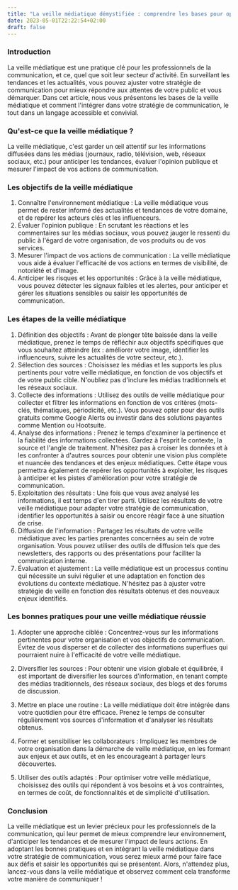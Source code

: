 ```yaml
---
title: "La veille médiatique démystifiée : comprendre les bases pour optimiser sa stratégie de communication"
date: 2023-05-01T22:22:54+02:00
draft: false
---
```


### Introduction
La veille médiatique est une pratique clé pour les professionnels de la communication, et ce, quel que soit leur secteur d'activité. En surveillant les tendances et les actualités, vous pouvez ajuster votre stratégie de communication pour mieux répondre aux attentes de votre public et vous démarquer. Dans cet article, nous vous présentons les bases de la veille médiatique et comment l'intégrer dans votre stratégie de communication, le tout dans un langage accessible et convivial.

### Qu'est-ce que la veille médiatique ?
La veille médiatique, c'est garder un œil attentif sur les informations diffusées dans les médias (journaux, radio, télévision, web, réseaux sociaux, etc.) pour anticiper les tendances, évaluer l'opinion publique et mesurer l'impact de vos actions de communication.

### Les objectifs de la veille médiatique
1. Connaître l'environnement médiatique : La veille médiatique vous permet de rester informé des actualités et tendances de votre domaine, et de repérer les acteurs clés et les influenceurs.
1. Évaluer l'opinion publique : En scrutant les réactions et les commentaires sur les médias sociaux, vous pouvez jauger le ressenti du public à l'égard de votre organisation, de vos produits ou de vos services.
1. Mesurer l'impact de vos actions de communication : La veille médiatique vous aide à évaluer l'efficacité de vos actions en termes de visibilité, de notoriété et d'image.
1. Anticiper les risques et les opportunités : Grâce à la veille médiatique, vous pouvez détecter les signaux faibles et les alertes, pour anticiper et gérer les situations sensibles ou saisir les opportunités de communication.

### Les étapes de la veille médiatique
1. Définition des objectifs : Avant de plonger tête baissée dans la veille médiatique, prenez le temps de réfléchir aux objectifs spécifiques que vous souhaitez atteindre (ex : améliorer votre image, identifier les influenceurs, suivre les actualités de votre secteur, etc.).
1. Sélection des sources : Choisissez les médias et les supports les plus pertinents pour votre veille médiatique, en fonction de vos objectifs et de votre public cible. N'oubliez pas d'inclure les médias traditionnels et les réseaux sociaux.
1. Collecte des informations : Utilisez des outils de veille médiatique pour collecter et filtrer les informations en fonction de vos critères (mots-clés, thématiques, périodicité, etc.). Vous pouvez opter pour des outils gratuits comme Google Alerts ou investir dans des solutions payantes comme Mention ou Hootsuite.
1. Analyse des informations : Prenez le temps d'examiner la pertinence et la fiabilité des informations collectées. Gardez à l'esprit le contexte, la source et l'angle de traitement. N'hésitez pas à croiser les données et à les confronter à d'autres sources pour obtenir une vision plus complète et nuancée des tendances et des enjeux médiatiques. Cette étape vous permettra également de repérer les opportunités à exploiter, les risques à anticiper et les pistes d'amélioration pour votre stratégie de communication.
1. Exploitation des résultats : Une fois que vous avez analysé les informations, il est temps d'en tirer parti. Utilisez les résultats de votre veille médiatique pour adapter votre stratégie de communication, identifier les opportunités à saisir ou encore réagir face à une situation de crise.
1. Diffusion de l'information : Partagez les résultats de votre veille médiatique avec les parties prenantes concernées au sein de votre organisation. Vous pouvez utiliser des outils de diffusion tels que des newsletters, des rapports ou des présentations pour faciliter la communication interne.
1. Évaluation et ajustement : La veille médiatique est un processus continu qui nécessite un suivi régulier et une adaptation en fonction des évolutions du contexte médiatique. N'hésitez pas à ajuster votre stratégie de veille en fonction des résultats obtenus et des nouveaux enjeux identifiés.

### Les bonnes pratiques pour une veille médiatique réussie
1. Adopter une approche ciblée : Concentrez-vous sur les informations pertinentes pour votre organisation et vos objectifs de communication. Évitez de vous disperser et de collecter des informations superflues qui pourraient nuire à l'efficacité de votre veille médiatique.
1. Diversifier les sources : Pour obtenir une vision globale et équilibrée, il est important de diversifier les sources d'information, en tenant compte des médias traditionnels, des réseaux sociaux, des blogs et des forums de discussion.

1. Mettre en place une routine : La veille médiatique doit être intégrée dans votre quotidien pour être efficace. Prenez le temps de consulter régulièrement vos sources d'information et d'analyser les résultats obtenus.

1. Former et sensibiliser les collaborateurs : Impliquez les membres de votre organisation dans la démarche de veille médiatique, en les formant aux enjeux et aux outils, et en les encourageant à partager leurs découvertes.

1. Utiliser des outils adaptés : Pour optimiser votre veille médiatique, choisissez des outils qui répondent à vos besoins et à vos contraintes, en termes de coût, de fonctionnalités et de simplicité d'utilisation.

### Conclusion
La veille médiatique est un levier précieux pour les professionnels de la communication, qui leur permet de mieux comprendre leur environnement, d'anticiper les tendances et de mesurer l'impact de leurs actions. En adoptant les bonnes pratiques et en intégrant la veille médiatique dans votre stratégie de communication, vous serez mieux armé pour faire face aux défis et saisir les opportunités qui se présentent. Alors, n'attendez plus, lancez-vous dans la veille médiatique et observez comment cela transforme votre manière de communiquer !